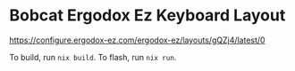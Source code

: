 # Bobcat Ergodox Ez Keyboard Layout

https://configure.ergodox-ez.com/ergodox-ez/layouts/gQZj4/latest/0

To build, run `nix build`. To flash, run `nix run`.
